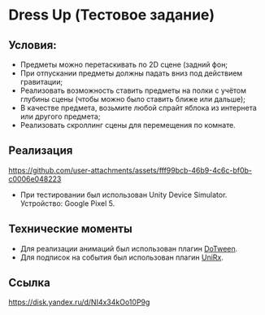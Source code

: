 # Dress Up (Тестовое задание)
## Условия:
- Предметы можно перетаскивать по 2D сцене (задний фон;
- При отпускании предметы должны падать вниз под действием гравитации;
- Реализовать возможность ставить предметы на полки с учётом глубины сцены (чтобы можно было ставить ближе или дальше);
- В качестве предмета, возьмите любой спрайт яблока из интернета или другого предмета;
- Реализовать скроллинг сцены для перемещения по комнате.
## Реализация
https://github.com/user-attachments/assets/fff99bcb-46b9-4c6c-bf0b-c0006e048223
* При тестировании был использован Unity Device Simulator. Устройство: Google Pixel 5.
## Технические моменты
- Для реализации анимаций был использован плагин [DoTween](https://dotween.demigiant.com/).
- Для подписок на события был использован плагин [UniRx](https://github.com/neuecc/UniRx).
## Ссылка
https://disk.yandex.ru/d/NI4x34kOo10P9g
